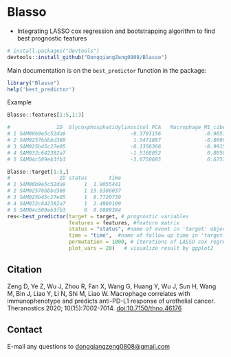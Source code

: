 # Blasso
- Integrating LASSO cox regression and bootstrapping algorithm to find best prognostic features

``` r
# install.packages("devtools")
devtools::install_github("DongqiangZeng0808/Blasso")
```
Main documentation is on the `best_predictor` function in the package:

``` r
library("Blasso")
help('best_predictor')
```

Example

``` r
Blasso::features[1:5,1:3]

#               ID  Glycosphosphatidylinositol_PCA   Macrophage_M1_cibersort
# 1 SAM00b9e5c52da9                     -0.3791156              -0.9651426
# 2 SAM0257bbbbd388                      1.3471887              -0.8690076
# 3 SAM025b45c27e05                     -0.1356366              -0.9915367
# 4 SAM032c642382a7                     -1.5168052               0.8050212
# 5 SAM04c589eb3fb3                     -3.0750685               0.6753930

Blasso::target[1:5,]
#                ID status       time
# 1 SAM00b9e5c52da9      1  1.9055441
# 2 SAM0257bbbbd388      1 15.6386037
# 3 SAM025b45c27e05      1  8.7720739
# 4 SAM032c642382a7      1  2.4969199
# 5 SAM04c589eb3fb3      0  0.6899384
res<-best_predictor(target = target, # prognostic variables
                    features = features, #feature matrix
                    status = "status", #name of event in 'target' object
                    time = "time",  #name of follow up time in 'target' object
                    permutation = 1000, # iterations of LASSO cox regression
                    plot_vars = 20)   # visualize result by ggplot2
```

Citation
---------
Zeng D, Ye Z, Wu J, Zhou R, Fan X, Wang G, Huang Y, Wu J, Sun H, Wang M, Bin J, Liao Y, Li N, Shi M, Liao W. Macrophage correlates with immunophenotype and predicts anti-PD-L1 response of urothelial cancer. Theranostics 2020; 10(15):7002-7014. [doi:10.7150/thno.46176](http://www.thno.org/v10p7002.htm)

Contact
---------
E-mail any questions to dongqiangzeng0808@gmail.com

